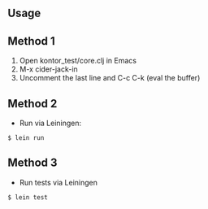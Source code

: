 ## Usage

## Method 1
1. Open kontor_test/core.clj in Emacs
2. M-x cider-jack-in
3. Uncomment the last line and C-c C-k (eval the buffer)

## Method 2
* Run via Leiningen:
```
$ lein run
```

## Method 3
* Run tests via Leiningen
```
$ lein test
````
